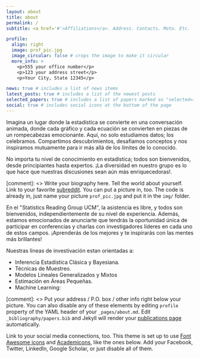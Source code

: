 ```yaml
---
layout: about
title: about
permalink: /
subtitle: <a href='#'>Affiliations</a>. Address. Contacts. Moto. Etc.

profile:
  align: right
  image: prof_pic.jpg
  image_circular: false # crops the image to make it circular
  more_info: >
    <p>555 your office number</p>
    <p>123 your address street</p>
    <p>Your City, State 12345</p>

news: true # includes a list of news items
latest_posts: true # includes a list of the newest posts
selected_papers: true # includes a list of papers marked as "selected={true}"
social: true # includes social icons at the bottom of the page
---
```


Imagina un lugar donde la estadística se convierte en una conversación animada, donde cada gráfico y cada ecuación se convierten en piezas de un rompecabezas emocionante. Aquí, no solo estudiamos datos; los celebramos. Compartimos descubrimientos, desafiamos conceptos y nos inspiramos mutuamente para ir más allá de los límites de lo conocido.

No importa tu nivel de conocimiento en estadística; todos son bienvenidos, desde principiantes hasta expertos. ¡La diversidad en nuestro grupo es lo que hace que nuestras discusiones sean aún más enriquecedoras!.

[comment]: <> Write your biography here. Tell the world about yourself. Link to your favorite [subreddit](http://reddit.com). You can put a picture in, too. The code is already in, just name your picture `prof_pic.jpg` and put it in the `img/` folder.

En el "Statistics Reading Group UCM", la asistencia es libre, y todos son bienvenidos, independientemente de su nivel de experiencia. Además, estamos emocionados de anunciarte que tendrás la oportunidad única de participar en conferencias y charlas con investigadores líderes en cada uno de estos campos. ¡Aprenderás de los mejores y te inspirarás con las mentes más brillantes!

Nuestras lineas de investivación estan orientadas a:

- Inferencia Estadística Clásica y Bayesiana.
- Técnicas de Muestreo.
- Modelos Lineales Generalizados y Mixtos
- Estimación en Áreas Pequeñas.
- Machine Learning: 

[comment]: <> Put your address / P.O. box / other info right below your picture. You can also disable any of these elements by editing `profile` property of the YAML header of your `_pages/about.md`. Edit `_bibliography/papers.bib` and Jekyll will render your [publications page](/al-folio/publications/) automatically.

Link to your social media connections, too. This theme is set up to use [Font Awesome icons](https://fontawesome.com/) and [Academicons](https://jpswalsh.github.io/academicons/), like the ones below. Add your Facebook, Twitter, LinkedIn, Google Scholar, or just disable all of them.
